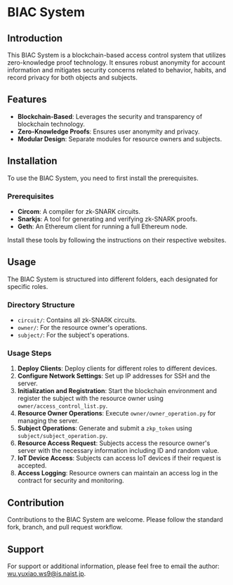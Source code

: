 # BIAC System

## Introduction
This BIAC System is a blockchain-based access control system that utilizes zero-knowledge proof technology. It ensures robust anonymity for account information and mitigates security concerns related to behavior, habits, and record privacy for both objects and subjects.

## Features
- **Blockchain-Based**: Leverages the security and transparency of blockchain technology.
- **Zero-Knowledge Proofs**: Ensures user anonymity and privacy.
- **Modular Design**: Separate modules for resource owners and subjects.

## Installation
To use the BIAC System, you need to first install the prerequisites.

### Prerequisites
- **Circom**: A compiler for zk-SNARK circuits.
- **Snarkjs**: A tool for generating and verifying zk-SNARK proofs.
- **Geth**: An Ethereum client for running a full Ethereum node.

Install these tools by following the instructions on their respective websites.

## Usage
The BIAC System is structured into different folders, each designated for specific roles.

### Directory Structure
- `circuit/`: Contains all zk-SNARK circuits.
- `owner/`: For the resource owner's operations.
- `subject/`: For the subject's operations.

### Usage Steps
1. **Deploy Clients**: Deploy clients for different roles to different devices.
2. **Configure Network Settings**: Set up IP addresses for SSH and the server.
3. **Initialization and Registration**: Start the blockchain environment and register the subject with the resource owner using `owner/access_control_list.py`.
4. **Resource Owner Operations**: Execute `owner/owner_operation.py` for managing the server.
5. **Subject Operations**: Generate and submit a `zkp_token` using `subject/subject_operation.py`.
6. **Resource Access Request**: Subjects access the resource owner's server with the necessary information including ID and random value.
7. **IoT Device Access**: Subjects can access IoT devices if their request is accepted.
8. **Access Logging**: Resource owners can maintain an access log  in the contract for security and monitoring.

## Contribution
Contributions to the BIAC System are welcome. Please follow the standard fork, branch, and pull request workflow.

## Support
For support or additional information, please feel free to email the author: wu.yuxiao.ws9@is.naist.jp.
